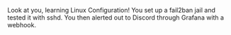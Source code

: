 Look at you, learning Linux Configuration!
You set up a fail2ban jail and tested it with sshd. You then alerted out to Discord through Grafana with a webhook.